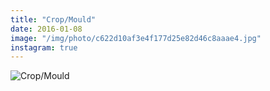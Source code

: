 ```yaml
---
title: "Crop/Mould"
date: 2016-01-08
image: "/img/photo/c622d10af3e4f177d25e82d46c8aaae4.jpg"
instagram: true
---
```


![Crop/Mould](/img/photo/c622d10af3e4f177d25e82d46c8aaae4.jpg)
